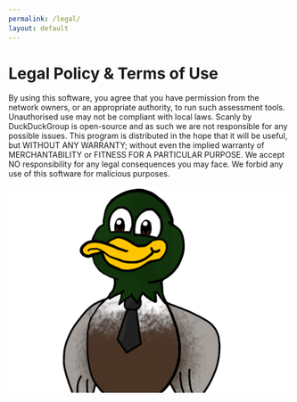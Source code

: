 ```yaml
---
permalink: /legal/
layout: default
---
```

# Legal Policy & Terms of Use
By using this software, you agree that you have permission from the network owners, or an appropriate authority, to run such assessment tools. Unauthorised use may not be compliant with local laws. Scanly by DuckDuckGroup is open-source and as such we are not responsible for any possible issues. This program is distributed in the hope that it will be useful, but WITHOUT ANY WARRANTY; without even the implied warranty of MERCHANTABILITY or FITNESS FOR A PARTICULAR PURPOSE. We accept NO responsibility for any legal consequences you may face. We forbid any use of this software for malicious purposes.

![Business Duck](/assets/duck-business.png)
